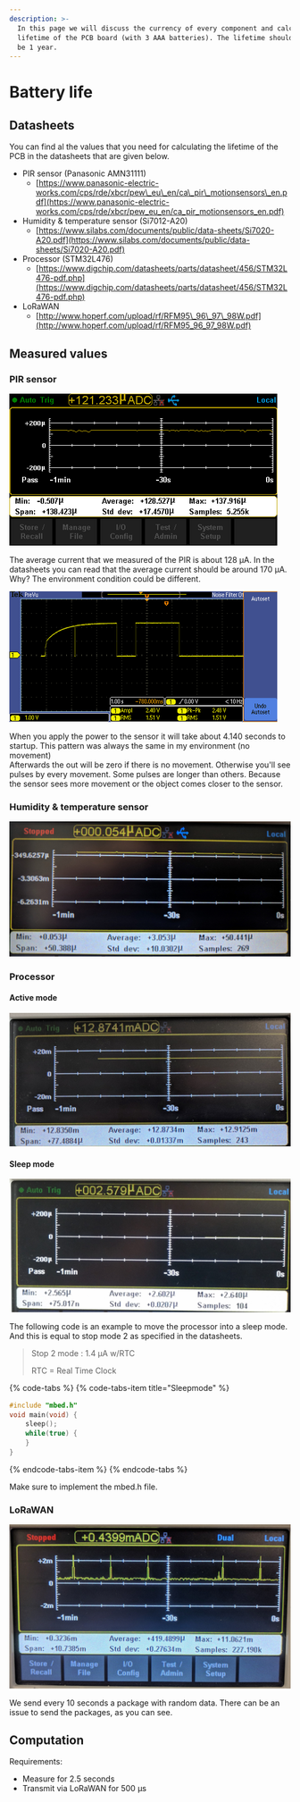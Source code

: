 ```yaml
---
description: >-
  In this page we will discuss the currency of every component and calculate the
  lifetime of the PCB board (with 3 AAA batteries). The lifetime should at least
  be 1 year.
---
```


# Battery life

## Datasheets

You can find al the values that you need for calculating the lifetime of the PCB in the datasheets that are given below.

* PIR sensor \(Panasonic AMN31111\) 
  * [https://www.panasonic-electric-works.com/cps/rde/xbcr/pew\_eu\_en/ca\_pir\_motionsensors\_en.pdf](https://www.panasonic-electric-works.com/cps/rde/xbcr/pew_eu_en/ca_pir_motionsensors_en.pdf)
* Humidity & temperature sensor \(Si7012-A20\) 
  * [https://www.silabs.com/documents/public/data-sheets/Si7020-A20.pdf](https://www.silabs.com/documents/public/data-sheets/Si7020-A20.pdf)
* Processor \(STM32L476\) 
  * [https://www.digchip.com/datasheets/parts/datasheet/456/STM32L476-pdf.php](https://www.digchip.com/datasheets/parts/datasheet/456/STM32L476-pdf.php)
* LoRaWAN 
  * [http://www.hoperf.com/upload/rf/RFM95\_96\_97\_98W.pdf](http://www.hoperf.com/upload/rf/RFM95_96_97_98W.pdf)

## Measured values

### PIR sensor

![Image 1 - Current PIR](../.gitbook/assets/pir_current.bmp)

The average current that we measured of the PIR is about 128 µA. In the datasheets you can read that the average current should be around 170 µA. Why? The environment condition could be different.

![Image 2 - Startup PIR](../.gitbook/assets/pir_data_startup.PNG)

When you apply the power to the sensor it will take about 4.140 seconds to startup. This pattern was always the same in my environment \(no movement\)  
Afterwards the out will be zero if there is no movement. Otherwise you'll see pulses by every movement. Some pulses are longer than others. Because the sensor sees more movement or the object comes closer to the sensor.

### Humidity & temperature sensor

![Image 2 - Humidity &amp; temperature](../.gitbook/assets/temp_current.jpg)

### Processor

#### Active mode

![Image 3 - Processor active mode](../.gitbook/assets/activemode_current_processor.jpg)

#### Sleep mode

![Image 4 - Processor sleep mode](../.gitbook/assets/sleepmode_current_processor.jpg)

The following code is an example to move the processor into a sleep mode. And this is equal to stop mode 2 as specified in the datasheets.

> Stop 2  mode : 1.4 µA w/RTC
>
> RTC = Real Time Clock



{% code-tabs %}
{% code-tabs-item title="Sleepmode" %}
```cpp
#include "mbed.h"
void main(void) {
    sleep();
    while(true) {
    }
}
```
{% endcode-tabs-item %}
{% endcode-tabs %}

Make sure to implement the mbed.h file.

### LoRaWAN

![Image 5 - LoRaWAN](../.gitbook/assets/lorawan_current.jpg)

We send every 10 seconds a package with random data. There can be an issue to send the packages, as you can see.

## Computation

Requirements:

* Measure for 2.5 seconds
* Transmit via LoRaWAN for 500 µs







